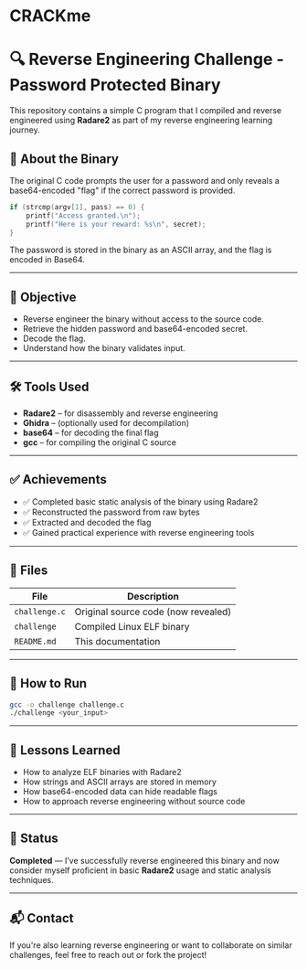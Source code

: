 # CRACKme
# 🔍 Reverse Engineering Challenge - Password Protected Binary

This repository contains a simple C program that I compiled and reverse engineered using **Radare2** as part of my reverse engineering learning journey.

## 🧠 About the Binary

The original C code prompts the user for a password and only reveals a base64-encoded "flag" if the correct password is provided.

```c
if (strcmp(argv[1], pass) == 0) {
    printf("Access granted.\n");
    printf("Here is your reward: %s\n", secret);
}
```

The password is stored in the binary as an ASCII array, and the flag is encoded in Base64.

---

## 🎯 Objective

- Reverse engineer the binary without access to the source code.
- Retrieve the hidden password and base64-encoded secret.
- Decode the flag.
- Understand how the binary validates input.

---

## 🛠 Tools Used

- **Radare2** – for disassembly and reverse engineering
- **Ghidra** – (optionally used for decompilation)
- **base64** – for decoding the final flag
- **gcc** – for compiling the original C source

---

## ✅ Achievements

- ✅ Completed basic static analysis of the binary using Radare2
- ✅ Reconstructed the password from raw bytes
- ✅ Extracted and decoded the flag
- ✅ Gained practical experience with reverse engineering tools

---

## 📂 Files

| File           | Description                         |
|----------------|-------------------------------------|
| `challenge.c`  | Original source code (now revealed) |
| `challenge`    | Compiled Linux ELF binary           |
| `README.md`    | This documentation                  |

---

## 🧪 How to Run

```bash
gcc -o challenge challenge.c
./challenge <your_input>
```

---

## 🧠 Lessons Learned

- How to analyze ELF binaries with Radare2
- How strings and ASCII arrays are stored in memory
- How base64-encoded data can hide readable flags
- How to approach reverse engineering without source code

---

## 📌 Status

**Completed** — I’ve successfully reverse engineered this binary and now consider myself proficient in basic **Radare2** usage and static analysis techniques.

---

## 📬 Contact

If you're also learning reverse engineering or want to collaborate on similar challenges, feel free to reach out or fork the project!
